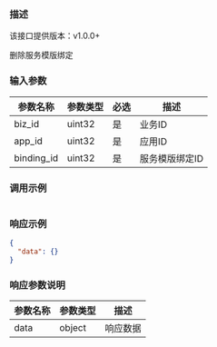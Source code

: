 ### 描述

该接口提供版本：v1.0.0+

删除服务模版绑定

### 输入参数

| 参数名称   | 参数类型 | 必选 | 描述           |
| ---------- | -------- | ---- | -------------- |
| biz_id     | uint32   | 是   | 业务ID         |
| app_id     | uint32   | 是   | 应用ID         |
| binding_id | uint32   | 是   | 服务模版绑定ID |

### 调用示例

```json

```

### 响应示例

```json
{
  "data": {}
}
```

### 响应参数说明

| 参数名称 | 参数类型 | 描述     |
| -------- | -------- | -------- |
| data     | object   | 响应数据 |

